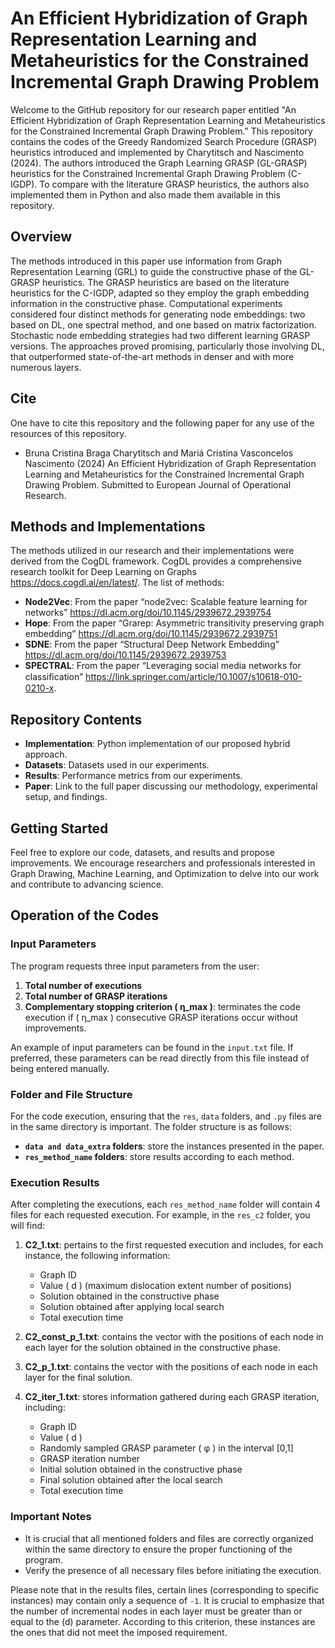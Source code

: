 # An Efficient Hybridization of Graph Representation Learning and Metaheuristics for the Constrained Incremental Graph Drawing Problem

Welcome to the GitHub repository for our research paper entitled "An Efficient Hybridization of Graph Representation Learning and Metaheuristics for the Constrained Incremental Graph Drawing Problem." This repository contains the codes of the Greedy Randomized Search Procedure (GRASP) heuristics introduced and implemented by Charytitsch and Nascimento (2024). The authors introduced the Graph Learning GRASP (GL-GRASP) heuristics for the Constrained Incremental Graph Drawing Problem (C-IGDP). To compare with the literature GRASP heuristics, the authors also implemented them in Python and also made them available in this repository.

## Overview

The methods introduced in this paper use information from Graph Representation Learning (GRL) to guide the constructive phase of the GL-GRASP heuristics. The GRASP heuristics are based on the literature heuristics for the C-IGDP, adapted so they employ the graph embedding information in the constructive phase. Computational experiments considered four distinct methods for generating node embeddings: two based on DL, one spectral method, and one based on matrix factorization. Stochastic node embedding strategies had two different learning GRASP versions. The approaches proved promising, particularly those involving DL, that outperformed state-of-the-art methods in denser and with more numerous layers.

## Cite

One have to cite this repository and the following paper for any use of the resources of this repository.

- Bruna Cristina Braga Charytitsch and Mariá Cristina Vasconcelos Nascimento (2024) An Efficient Hybridization of Graph Representation Learning and Metaheuristics for the Constrained Incremental Graph Drawing Problem. Submitted to European Journal of Operational Research.

## Methods and Implementations
The methods utilized in our research and their implementations were derived from the CogDL framework. CogDL provides a comprehensive research toolkit for Deep Learning on Graphs <https://docs.cogdl.ai/en/latest/>. The list of methods:

- **Node2Vec**: From the paper “node2vec: Scalable feature learning for networks” <https://dl.acm.org/doi/10.1145/2939672.2939754>
- **Hope**: From the paper “Grarep: Asymmetric transitivity preserving graph embedding” <https://dl.acm.org/doi/10.1145/2939672.2939751>
- **SDNE**: From the paper  “Structural Deep Network Embedding” <https://dl.acm.org/doi/10.1145/2939672.2939753>
- **SPECTRAL**: From the paper  “Leveraging social media networks for classiﬁcation” <https://link.springer.com/article/10.1007/s10618-010-0210-x>.

## Repository Contents

- **Implementation**: Python implementation of our proposed hybrid approach.
- **Datasets**: Datasets used in our experiments.
- **Results**: Performance metrics from our experiments.
- **Paper**: Link to the full paper discussing our methodology, experimental setup, and findings.

## Getting Started

Feel free to explore our code, datasets, and results and propose improvements. We encourage researchers and professionals interested in Graph Drawing, Machine Learning, and Optimization to delve into our work and contribute to advancing science.

## Operation of the Codes

### Input Parameters

The program requests three input parameters from the user:
1. **Total number of executions**
2. **Total number of GRASP iterations**
3. **Complementary stopping criterion \( η_max \)**: terminates the code execution if \( η_max \) consecutive GRASP iterations occur without improvements.

An example of input parameters can be found in the `input.txt` file. If preferred, these parameters can be read directly from this file instead of being entered manually.

### Folder and File Structure

For the code execution, ensuring that the `res`, `data` folders, and `.py` files are in the same directory is important. The folder structure is as follows:
- **`data and data_extra` folders**: store the instances presented in the paper.
- **`res_method_name` folders**: store results according to each method.

### Execution Results

After completing the executions, each `res_method_name` folder will contain 4 files for each requested execution. For example, in the `res_c2` folder, you will find:

1. **C2_1.txt**: pertains to the first requested execution and includes, for each instance, the following information:
   - Graph ID
   - Value \( d \) (maximum dislocation extent number of positions)
   - Solution obtained in the constructive phase
   - Solution obtained after applying local search
   - Total execution time

2. **C2_const_p_1.txt**: contains the vector with the positions of each node in each layer for the solution obtained in the constructive phase.

3. **C2_p_1.txt**: contains the vector with the positions of each node in each layer for the final solution.

4. **C2_iter_1.txt**: stores information gathered during each GRASP iteration, including:
   - Graph ID
   - Value \( d \)
   - Randomly sampled GRASP parameter \( φ \) in the interval [0,1]
   - GRASP iteration number
   - Initial solution obtained in the constructive phase
   - Final solution obtained after the local search
   - Total execution time

### Important Notes

- It is crucial that all mentioned folders and files are correctly organized within the same directory to ensure the proper functioning of the program.
- Verify the presence of all necessary files before initiating the execution.

Please note that in the results files, certain lines (corresponding to specific instances) may contain only a sequence of `-1`. It is crucial to emphasize that the number of incremental nodes in each layer must be greater than or equal to the \(d\) parameter. According to this criterion, these instances are the ones that did not meet the imposed requirement.
